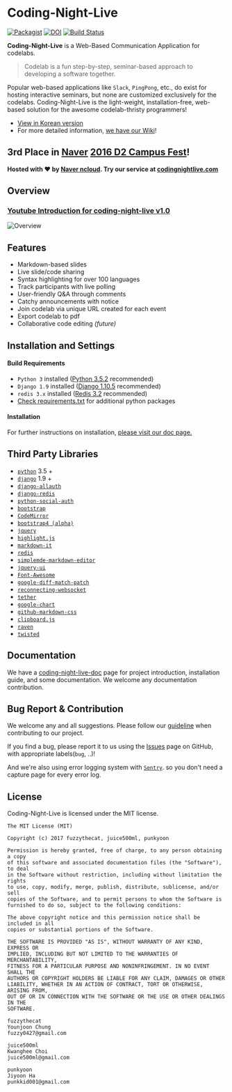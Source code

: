 # Coding-Night-Live
[![Packagist](https://img.shields.io/packagist/l/doctrine/orm.svg)](https://github.com/dduk-ddak/coding-night-live/blob/master/LICENSE) [![DOI](https://zenodo.org/badge/76672254.svg)](https://zenodo.org/badge/latestdoi/76672254) [![Build Status](https://travis-ci.org/dduk-ddak/coding-night-live.svg?branch=master)](https://travis-ci.org/dduk-ddak/coding-night-live)

**Coding-Night-Live** is a Web-Based Communication Application for codelabs.
> Codelab is a fun step-by-step, seminar-based approach to developing a software together. 

Popular web-based applications like `Slack`, `PingPong`, etc., do exist for hosting interactive seminars, but none are customized exclusively for the codelabs. Coding-Night-Live is the light-weight, installation-free, web-based solution for the awesome codelab-thristy programmers!

* [View in Korean version](https://github.com/dduk-ddak/coding-night-live/blob/master/docs/README.ko.md)
* For more detailed information, [we have our Wiki](https://github.com/dduk-ddak/coding-night-live/wiki)!

## 3rd Place in [Naver](https://github.com/naver) [2016 D2 Campus Fest](https://github.com/D2CAMPUS-FEST/2016)!
**Hosted with ♥ by [Naver ncloud](https://www.ncloud.com). Try our service at [codingnightlive.com](http://codingnightlive.com)**

## Overview
### [Youtube Introduction for coding-night-live v1.0](https://youtu.be/EgOmuShXVNE)
![Overview](https://github.com/dduk-ddak/coding-night-live/blob/master/docs/img/0.%20Overview.gif)

## Features
* Markdown-based slides
* Live slide/code sharing
* Syntax highlighting for over 100 languages
* Track participants with live polling
* User-friendly Q&A through comments
* Catchy announcements with notice
* Join codelab via unique URL created for each event 
* Export codelab to pdf
* Collaborative code editing *(future)*

## Installation and Settings

#### Build Requirements

* `Python 3` installed ([Python 3.5.2](https://www.python.org/downloads/release/python-352/) recommended)
* `Django 1.9` installed ([Django 1.10.5](https://www.djangoproject.com/download/) recommended)
* `redis 3.x` installed ([Redis 3.2](https://redis.io/download) recommended)
* [Check requirements.txt](https://github.com/dduk-ddak/coding-night-live/blob/master/requirements.txt) for additional python packages

#### Installation

For further instructions on installation, [please visit our doc page.](https://github.com/dduk-ddak/coding-night-live-doc)

## Third Party Libraries
* [`python`](https://www.python.org/) 3.5 +
* [`django`](https://github.com/django/django) 1.9 +
* [`django-allauth`](https://github.com/pennersr/django-allauth)
* [`django-redis`](https://github.com/niwinz/django-redis)
* [`python-social-auth`](https://github.com/omab/python-social-auth)
* [`bootstrap`](https://github.com/twbs/bootstrap)
* [`CodeMirror`](https://github.com/codemirror/CodeMirror)
* [`bootstrap4 (alpha)`](https://v4-alpha.getbootstrap.com/)
* [`jquery`](https://github.com/jquery/jquery)
* [`highlight.js`](https://github.com/isagalaev/highlight.js)
* [`markdown-it`](https://github.com/markdown-it/markdown-it)
* [`redis`](https://github.com/antirez/redis)
* [`simplemde-markdown-editor`](https://github.com/NextStepWebs/simplemde-markdown-editor)
* [`jquery-ui`](https://github.com/jquery/jquery-ui)
* [`Font-Awesome`](https://github.com/FortAwesome/Font-Awesome)
* [`google-diff-match-patch`](https://code.google.com/p/google-diff-match-patch/)
* [`reconnecting-websocket`](https://github.com/joewalnes/reconnecting-websocket)
* [`tether`](https://github.com/HubSpot/tether/)
* [`google-chart`](https://github.com/GoogleWebComponents/google-chart)
* [`github-markdown-css`](https://github.com/sindresorhus/github-markdown-css)
* [`clipboard.js`](https://clipboardjs.com/)
* [`raven`](https://github.com/getsentry/raven-python/)
* [`twisted`](https://github.com/twisted/twisted/)

## Documentation

We have a [coding-night-live-doc](https://github.com/dduk-ddak/coding-night-live-doc) page for project introduction, installation guide, and some documentation.
We welcome any documentation contribution.

## Bug Report & Contribution

We welcome any and all suggestions. Please follow our [guideline](https://github.com/dduk-ddak/coding-night-live/wiki/5.-Contributing-guide) when contributing to our project.

If you find a bug, please report it to us using the [Issues](https://github.com/dduk-ddak/coding-night-live/issues) page on GitHub, with appropriate labels(`bug`, ..)!

And we're also using error logging system with [`Sentry`](https://sentry.io/dduk-ddak/). so you don't need a capture page for every error log.

## License
Coding-Night-Live is licensed under the MIT license.
```
The MIT License (MIT)

Copyright (c) 2017 fuzzythecat, juice500ml, punkyoon

Permission is hereby granted, free of charge, to any person obtaining a copy
of this software and associated documentation files (the "Software"), to deal
in the Software without restriction, including without limitation the rights
to use, copy, modify, merge, publish, distribute, sublicense, and/or sell
copies of the Software, and to permit persons to whom the Software is
furnished to do so, subject to the following conditions:

The above copyright notice and this permission notice shall be included in all
copies or substantial portions of the Software.

THE SOFTWARE IS PROVIDED "AS IS", WITHOUT WARRANTY OF ANY KIND, EXPRESS OR
IMPLIED, INCLUDING BUT NOT LIMITED TO THE WARRANTIES OF MERCHANTABILITY,
FITNESS FOR A PARTICULAR PURPOSE AND NONINFRINGEMENT. IN NO EVENT SHALL THE
AUTHORS OR COPYRIGHT HOLDERS BE LIABLE FOR ANY CLAIM, DAMAGES OR OTHER
LIABILITY, WHETHER IN AN ACTION OF CONTRACT, TORT OR OTHERWISE, ARISING FROM,
OUT OF OR IN CONNECTION WITH THE SOFTWARE OR THE USE OR OTHER DEALINGS IN THE
SOFTWARE.

fuzzythecat
Younjoon Chung
fuzzy0427@gmail.com

juice500ml
Kwanghee Choi
juice500ml@gmail.com

punkyoon
Jiyoon Ha
punkkid001@gmail.com
```
